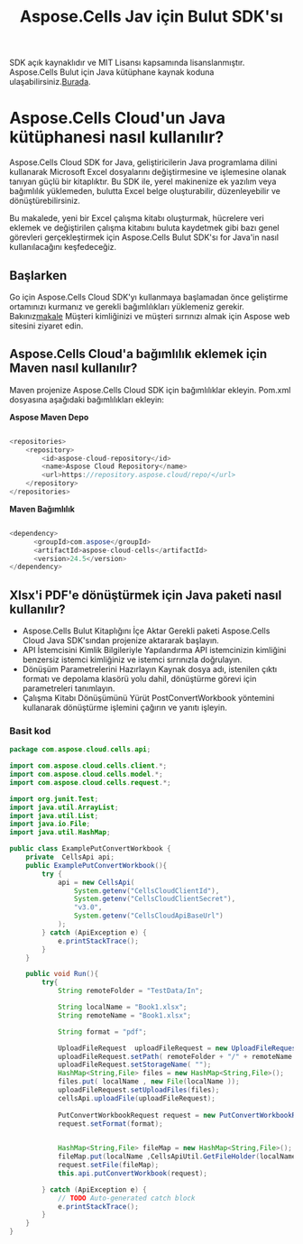 ﻿---
title: Aspose.Cells Jav için Bulut SDK'sı
second_title: Aspose.Cells Cloud Documen
type: docs
url: /tr/available-sdks/aspose-cells-cloud-java/
description: Aspose.Cells Bulut, oluşturma, dönüştürme, birleştirme, bölme, koruma, iç nesne işlemleri vb. için Excel'i destekler
weight: 30
kwords: Excel, Office Cloud, REST API, Elektronik Tablo, PDF, CSV, Json, Markdwon, Java
---
 SDK açık kaynaklıdır ve MIT Lisansı kapsamında lisanslanmıştır. Aspose.Cells Bulut için Java kütüphane kaynak koduna ulaşabilirsiniz.[Burada](https://github.com/aspose-cells-cloud/aspose-cells-cloud-java).

# **Aspose.Cells Cloud'un Java kütüphanesi nasıl kullanılır?**

Aspose.Cells Cloud SDK for Java, geliştiricilerin Java programlama dilini kullanarak Microsoft Excel dosyalarını değiştirmesine ve işlemesine olanak tanıyan güçlü bir kitaplıktır. Bu SDK ile, yerel makinenize ek yazılım veya bağımlılık yüklemeden, bulutta Excel belge oluşturabilir, düzenleyebilir ve dönüştürebilirsiniz.

Bu makalede, yeni bir Excel çalışma kitabı oluşturmak, hücrelere veri eklemek ve değiştirilen çalışma kitabını buluta kaydetmek gibi bazı genel görevleri gerçekleştirmek için Aspose.Cells Bulut SDK'sı for Java'in nasıl kullanılacağını keşfedeceğiz.

## Başlarken

 Go için Aspose.Cells Cloud SDK'yı kullanmaya başlamadan önce geliştirme ortamınızı kurmanız ve gerekli bağımlılıkları yüklemeniz gerekir. Bakınız[makale](https://docs.aspose.cloud/cells/quickstart/) Müşteri kimliğinizi ve müşteri sırrınızı almak için Aspose web sitesini ziyaret edin.

## Aspose.Cells Cloud'a bağımlılık eklemek için Maven nasıl kullanılır?

Maven projenize Aspose.Cells Cloud SDK için bağımlılıklar ekleyin. Pom.xml dosyasına aşağıdaki bağımlılıkları ekleyin:

**Aspose Maven Depo**

```java

<repositories>
    <repository>
        <id>aspose-cloud-repository</id>
        <name>Aspose Cloud Repository</name>
        <url>https://repository.aspose.cloud/repo/</url>
    </repository>
</repositories>

```

**Maven Bağımlılık**

```java

<dependency>
      <groupId>com.aspose</groupId>
      <artifactId>aspose-cloud-cells</artifactId>
      <version>24.5</version>
</dependency>

```

## Xlsx'i PDF'e dönüştürmek için Java paketi nasıl kullanılır?

- Aspose.Cells Bulut Kitaplığını İçe Aktar
 Gerekli paketi Aspose.Cells Cloud Java SDK'sından projenize aktararak başlayın.
- API İstemcisini Kimlik Bilgileriyle Yapılandırma
 API istemcinizin kimliğini benzersiz istemci kimliğiniz ve istemci sırrınızla doğrulayın.
- Dönüşüm Parametrelerini Hazırlayın
 Kaynak dosya adı, istenilen çıktı formatı ve depolama klasörü yolu dahil, dönüştürme görevi için parametreleri tanımlayın.
- Çalışma Kitabı Dönüşümünü Yürüt
 PostConvertWorkbook yöntemini kullanarak dönüştürme işlemini çağırın ve yanıtı işleyin.

### **Basit kod**

```java
package com.aspose.cloud.cells.api;

import com.aspose.cloud.cells.client.*;
import com.aspose.cloud.cells.model.*;
import com.aspose.cloud.cells.request.*;

import org.junit.Test;
import java.util.ArrayList;
import java.util.List;
import java.io.File;
import java.util.HashMap;

public class ExamplePutConvertWorkbook {
    private  CellsApi api;
    public ExamplePutConvertWorkbook(){
        try {
            api = new CellsApi(
                System.getenv("CellsCloudClientId"),
                System.getenv("CellsCloudClientSecret"),
                "v3.0",
                System.getenv("CellsCloudApiBaseUrl")
            );
        } catch (ApiException e) {
            e.printStackTrace();
        }
    }

    public void Run(){
        try{
            String remoteFolder = "TestData/In";

            String localName = "Book1.xlsx";
            String remoteName = "Book1.xlsx";

            String format = "pdf";

            UploadFileRequest  uploadFileRequest = new UploadFileRequest();
            uploadFileRequest.setPath( remoteFolder + "/" + remoteName );
            uploadFileRequest.setStorageName( "");
            HashMap<String,File> files = new HashMap<String,File>();
            files.put( localName , new File(localName ));
            uploadFileRequest.setUploadFiles(files);
            cellsApi.uploadFile(uploadFileRequest);
   
            PutConvertWorkbookRequest request = new PutConvertWorkbookRequest();
            request.setFormat(format);
             

            HashMap<String,File> fileMap = new HashMap<String,File>(); 
            fileMap.put(localName ,CellsApiUtil.GetFileHolder(localName) ); 
            request.setFile(fileMap);
            this.api.putConvertWorkbook(request);

        } catch (ApiException e) {
            // TODO Auto-generated catch block
            e.printStackTrace();
        }
    }
}

```
